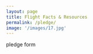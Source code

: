 ```yaml
---
layout: page
title: Flight Facts & Resources
permalink: /pledge/
image: '/images/17.jpg'
---
```


pledge form
